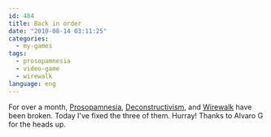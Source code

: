 ```yaml
---
id: 484
title: Back in order
date: "2010-08-14 03:11:25"
categories:
  - my-games
tags:
  - prosopamnesia
  - video-game
  - wirewalk
language: eng
---
```


For over a month, [Prosopamnesia](//www.agj.cl/files/games/prosopamnesia/), [Deconstructivism](//www.agj.cl/files/games/deconstructivism-kotm/), and [Wirewalk](//www.agj.cl/files/games/wirewalk/) have been broken. Today I've fixed the three of them. Hurray! Thanks to Alvaro G for the heads up.
